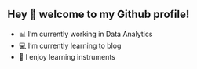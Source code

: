 ## Hey 👋 welcome to my Github profile!

- 📊 I’m currently working in Data Analytics
- 💻 I’m currently learning to blog
- 🎹 I enjoy learning instruments
